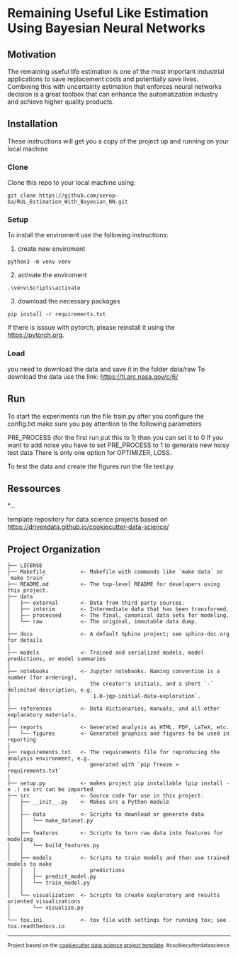 # Remaining Useful Like Estimation Using Bayesian Neural Networks 

## Motivation
The remaining useful life estimation is one of the most important industrial applications to save replacement costs and potentially save lives. Combining this with uncertainty estimation that enforces neural networks decision is a great toolbox that can enhance the automatization industry and achieve higher quality products. 

## Installation
These instructions will get you a copy of the project up and running on your local machine
### Clone
Clone this repo to your local machine using:
```
git clone https://github.com/serop-ba/RUL_Estimation_With_Bayesian_NN.git
```
### Setup

To install the enviroment use the following instructions:
1) create new enviroment 
```
python3 -m venv venv 
```
2) activate the enviroment 
```
.\venv\Scripts\activate
```
3) download the necessary packages
```
pip install -r requirements.txt
```

If there is isssue with pytorch, please reinstall it using the https://pytorch.org.
### Load
you need to download the data and save it in the folder data/raw 
To download the data use the link: 
https://ti.arc.nasa.gov/c/6/
## Run
To start the experiments run the file train.py after you configure the config.txt
make sure you pay attention to the following parameters 

PRE_PROCESS (for the first run put this to 1) then you can set it to 0 
If you want to add noise you have to set PRE_PROCESS to 1 to generate new noisy test data
There is only one option for OPTIMIZER, LOSS.

To test the data and create the figures run the file test.py 




## Ressources 
*...

template repository for data science projects based on https://drivendata.github.io/cookiecutter-data-science/

Project Organization
------------

    ├── LICENSE
    ├── Makefile           <- Makefile with commands like `make data` or `make train`
    ├── README.md          <- The top-level README for developers using this project.
    ├── data
    │   ├── external       <- Data from third party sources.
    │   ├── interim        <- Intermediate data that has been transformed.
    │   ├── processed      <- The final, canonical data sets for modeling.
    │   └── raw            <- The original, immutable data dump.
    │
    ├── docs               <- A default Sphinx project; see sphinx-doc.org for details
    │
    ├── models             <- Trained and serialized models, model predictions, or model summaries
    │
    ├── notebooks          <- Jupyter notebooks. Naming convention is a number (for ordering),
    │                         the creator's initials, and a short `-` delimited description, e.g.
    │                         `1.0-jqp-initial-data-exploration`.
    │
    ├── references         <- Data dictionaries, manuals, and all other explanatory materials.
    │
    ├── reports            <- Generated analysis as HTML, PDF, LaTeX, etc.
    │   └── figures        <- Generated graphics and figures to be used in reporting
    │
    ├── requirements.txt   <- The requirements file for reproducing the analysis environment, e.g.
    │                         generated with `pip freeze > requirements.txt`
    │
    ├── setup.py           <- makes project pip installable (pip install -e .) so src can be imported
    ├── src                <- Source code for use in this project.
    │   ├── __init__.py    <- Makes src a Python module
    │   │
    │   ├── data           <- Scripts to download or generate data
    │   │   └── make_dataset.py
    │   │
    │   ├── features       <- Scripts to turn raw data into features for modeling
    │   │   └── build_features.py
    │   │
    │   ├── models         <- Scripts to train models and then use trained models to make
    │   │   │                 predictions
    │   │   ├── predict_model.py
    │   │   └── train_model.py
    │   │
    │   └── visualization  <- Scripts to create exploratory and results oriented visualizations
    │       └── visualize.py
    │
    └── tox.ini            <- tox file with settings for running tox; see tox.readthedocs.io


--------

<p><small>Project based on the <a target="_blank" href="https://drivendata.github.io/cookiecutter-data-science/">cookiecutter data science project template</a>. #cookiecutterdatascience</small></p>
